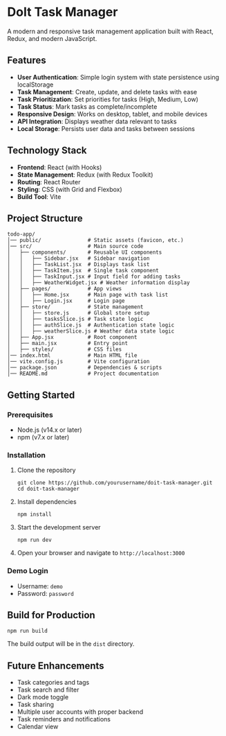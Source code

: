 # DoIt Task Manager

A modern and responsive task management application built with React, Redux, and modern JavaScript.

## Features

- **User Authentication**: Simple login system with state persistence using localStorage
- **Task Management**: Create, update, and delete tasks with ease
- **Task Prioritization**: Set priorities for tasks (High, Medium, Low)
- **Task Status**: Mark tasks as complete/incomplete
- **Responsive Design**: Works on desktop, tablet, and mobile devices
- **API Integration**: Displays weather data relevant to tasks
- **Local Storage**: Persists user data and tasks between sessions

## Technology Stack

- **Frontend**: React (with Hooks)
- **State Management**: Redux (with Redux Toolkit)
- **Routing**: React Router
- **Styling**: CSS (with Grid and Flexbox)
- **Build Tool**: Vite

## Project Structure

```
todo-app/  
│── public/               # Static assets (favicon, etc.)  
│── src/                  # Main source code  
│   ├── components/       # Reusable UI components  
│   │   ├── Sidebar.jsx   # Sidebar navigation  
│   │   ├── TaskList.jsx  # Displays task list  
│   │   ├── TaskItem.jsx  # Single task component  
│   │   ├── TaskInput.jsx # Input field for adding tasks  
│   │   ├── WeatherWidget.jsx # Weather information display  
│   ├── pages/            # App views  
│   │   ├── Home.jsx      # Main page with task list  
│   │   ├── Login.jsx     # Login page  
│   ├── store/            # State management  
│   │   ├── store.js      # Global store setup  
│   │   ├── tasksSlice.js # Task state logic  
│   │   ├── authSlice.js  # Authentication state logic  
│   │   ├── weatherSlice.js # Weather data state logic  
│   ├── App.jsx           # Root component  
│   ├── main.jsx          # Entry point  
│   ├── styles/           # CSS files  
│── index.html            # Main HTML file  
│── vite.config.js        # Vite configuration  
│── package.json          # Dependencies & scripts  
│── README.md             # Project documentation  
```

## Getting Started

### Prerequisites

- Node.js (v14.x or later)
- npm (v7.x or later)

### Installation

1. Clone the repository
   ```
   git clone https://github.com/yourusername/doit-task-manager.git
   cd doit-task-manager
   ```

2. Install dependencies
   ```
   npm install
   ```

3. Start the development server
   ```
   npm run dev
   ```

4. Open your browser and navigate to `http://localhost:3000`

### Demo Login

- Username: `demo`
- Password: `password`

## Build for Production

```
npm run build
```

The build output will be in the `dist` directory.

## Future Enhancements

- Task categories and tags
- Task search and filter
- Dark mode toggle
- Task sharing
- Multiple user accounts with proper backend
- Task reminders and notifications
- Calendar view